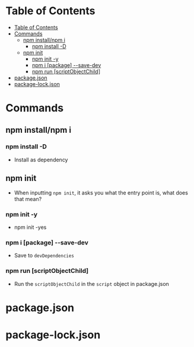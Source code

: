 # Table of Contents
- [Table of Contents](#table-of-contents)
- [Commands](#commands)
  - [npm install/npm i](#npm-installnpm-i)
    - [npm install -D](#npm-install--d)
  - [npm init](#npm-init)
    - [npm init -y](#npm-init--y)
    - [npm i \[package\] --save-dev](#npm-i-package---save-dev)
    - [npm run \[scriptObjectChild\]](#npm-run-scriptobjectchild)
- [package.json](#packagejson)
- [package-lock.json](#package-lockjson)
# Commands
## npm install/npm i
### npm install -D
- Install as dependency
## npm init
- When inputting ```npm init```, it asks you what the entry point is, what does that mean?
### npm init -y
- npm init -yes
### npm i \[package\] --save-dev
- Save to ```devDependencies```
### npm run \[scriptObjectChild\]
- Run the ```scriptObjectChild``` in the ```script``` object in package.json

# package.json

# package-lock.json